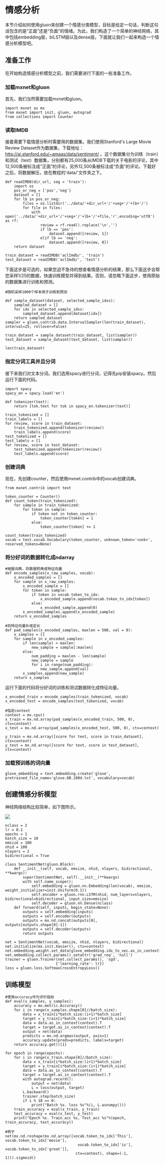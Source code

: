 # 情感分析

本节介绍如何使用gluon来创建一个情感分类模型，目标是给定一句话，判断这句话包含的是“正面”还是“负面”的情绪。为此，我们构造了一个简单的神经网络，其中包括embedding层，biLSTM层以及dense层。下面就让我们一起来构造一个情感分析模型吧。


## 准备工作

在开始构造情感分析模型之前，我们需要进行下面的一些准备工作。

### 加载mxnet和gluon

首先，我们当然需要加载mxnet和gluon。

```{.python .input  n=49}
import mxnet as mx
from mxnet import init, gluon, autograd
from collections import Counter
```

### 读取IMDB

接着需要下载情感分析时需要用的数据集。我们使用Stanford's Large Movie Review Dataset作为数据集，下载地址：http://ai.stanford.edu/~amaas/data/sentiment/ 。这个数据集分为训练（train）和测试（test）数据集，分别都有25,000条从IMDB下载的关于电影的评论，其中12,500条被标注成“正面”的评论，另外12,500条被标注成“负面”的评论。下载好之后，将数据解压，放在教程的'data/'文件夹之下。

```{.python .input  n=2}
def readIMDB(dir_url, seg = 'train'):
    import os
    pos_or_neg = ['pos','neg']
    dataset = []
    for lb in pos_or_neg:
        files = os.listdir('../data/'+dir_url+'/'+seg+'/'+lb+'/')
        for file in files:
            with open('../data/'+dir_url+'/'+seg+'/'+lb+'/'+file,'r',encoding='utf8') as rf:
                review = rf.read().replace('\n','')
                if lb == 'pos':
                    dataset.append([review, 1])
                elif lb == 'neg':
                    dataset.append([review, 0])
    return dataset

train_dataset = readIMDB('aclImdb/', 'train')
test_dataset = readIMDB('aclImdb/', 'test')
```

下面这步是可选的，如果您迫不急待的想查看情感分析的结果，那么下面这步会帮您采样1/25的数据，快速训练模型并得到结果。否则，请忽略下面这步，使用原始的数据集进行训练和预测。

```{.python .input  n=3}
#随机采样1000个样本用于训练和预测

def sample_dataset(dataset, selected_sample_idxs):
    sampled_dataset = []
    for idx in selected_sample_idxs:
        sampled_dataset.append(dataset[idx])
    return sampled_dataset
sampler = gluon.contrib.data.IntervalSampler(len(train_dataset), interval=25, rollover=False)

train_dataset = sample_dataset(train_dataset, list(sampler))
test_dataset = sample_dataset(test_dataset, list(sampler))
```

```{.python .input}
len(train_dataset)
```

### 指定分词工具并且分词

接下来我们对文本分词。我们选用spacy进行分词，记得先pip安装spacy。然后运行下面的代码。

```{.python .input  n=4}
import spacy
spacy_en = spacy.load('en')

def tokenizer(text):
    return [tok.text for tok in spacy_en.tokenizer(text)]
```

```{.python .input  n=5}
train_tokenized = []
train_labels = []
for review, score in train_dataset:
    train_tokenized.append(tokenizer(review))
    train_labels.append(score)
test_tokenized = []
test_labels = []
for review, score in test_dataset:
    test_tokenized.append(tokenizer(review))
    test_labels.append(score)
```

### 创建词典

现在，先创建counter，然后使用mxnet.contrib中的vocab创建词典。

```{.python .input  n=6}
from mxnet.contrib import text

token_counter = Counter()
def count_token(train_tokenized):
    for sample in train_tokenized:
        for token in sample:
            if token not in token_counter:
                token_counter[token] = 1
            else:
                token_counter[token] += 1

count_token(train_tokenized)
vocab = text.vocab.Vocabulary(token_counter, unknown_token='<unk>', reserved_tokens=None)
```

### 将分好词的数据转化成ndarray

```{.python .input  n=7}
#根据词典，将数据转换成特征向量
def encode_samples(x_raw_samples, vocab):
    x_encoded_samples = []
    for sample in x_raw_samples:
        x_encoded_sample = []
        for token in sample:
            if token in vocab.token_to_idx:
                x_encoded_sample.append(vocab.token_to_idx[token])
            else:
                x_encoded_sample.append(0)
        x_encoded_samples.append(x_encoded_sample)            
    return x_encoded_samples

#将特征向量补成定长
def pad_samples(x_encoded_samples, maxlen = 500, val = 0):
    x_samples = []
    for sample in x_encoded_samples:
        if len(sample) > maxlen:
            new_sample = sample[:maxlen]
        else:
            num_padding = maxlen - len(sample)
            new_sample = sample
            for i in range(num_padding):
                new_sample.append(val)
        x_samples.append(new_sample)
    return x_samples
```

运行下面的代码将分好词的训练和测试数据转化成特征向量。

```{.python .input  n=8}
x_encoded_train = encode_samples(train_tokenized, vocab)
x_encoded_test = encode_samples(test_tokenized, vocab)
```

```{.python .input  n=9}
#指定context
context = mx.cpu()
x_train = mx.nd.array(pad_samples(x_encoded_train, 500, 0), ctx=context)
x_test = mx.nd.array(pad_samples(x_encoded_test, 500, 0), ctx=context)
```

```{.python .input  n=10}
y_train = mx.nd.array([score for text, score in train_dataset], ctx=context)
y_test = mx.nd.array([score for text, score in test_dataset], ctx=context)
```

### 加载预训练的词向量

```{.python .input  n=11}
glove_embedding = text.embedding.create('glove', pretrained_file_name='glove.6B.100d.txt', vocabulary=vocab)
```

## 创建情感分析模型

神经网络结构比较简单，如下图所示。

<img src="../img/samodel-v3.png">

```{.python .input  n=83}
nclass = 2
lr = 0.1
epochs = 1
batch_size = 10
emsize = 100
nhid = 100
nlayers = 2
bidirectional = True

class SentimentNet(gluon.Block):
    def __init__(self, vocab, emsize, nhid, nlayers, bidirectional, **kwargs):
        super(SentimentNet, self).__init__(**kwargs)
        with self.name_scope():
            self.embedding = gluon.nn.Embedding(len(vocab), emsize, weight_initializer=init.Uniform(0.1))
            self.encoder = gluon.rnn.LSTM(nhid, num_layers=nlayers, bidirectional=bidirectional, input_size=emsize)
            self.decoder = gluon.nn.Dense(nclass)
    def forward(self, inputs, begin_state=None):
        outputs = self.embedding(inputs)
        outputs = self.encoder(outputs)
        outputs = mx.nd.concat(outputs[0], outputs[outputs.shape[0]-1])
        outputs = self.decoder(outputs)
        return outputs
    
net = SentimentNet(vocab, emsize, nhid, nlayers, bidirectional)
net.initialize(mx.init.Xavier(), ctx=context)
net.embedding.weight.set_data(glove_embedding.idx_to_vec.as_in_context(context))
net.embedding.collect_params().setattr('grad_req', 'null')
trainer = gluon.Trainer(net.collect_params(), 'sgd',
                       {'learning_rate': lr})
loss = gluon.loss.SoftmaxCrossEntropyLoss()
```

## 训练模型

```{.python .input  n=86}
#使用accuracy作为评价指标
def eval(x_samples, y_samples):
    accuracy = mx.metric.Accuracy()
    for i in range(x_samples.shape[0]//batch_size):
        data = x_train[i*batch_size:(i+1)*batch_size]
        target = y_train[i*batch_size:(i+1)*batch_size]
        data = data.as_in_context(context).T
        target = target.as_in_context(context).T
        output = net(data)
        predicts = mx.nd.argmax(output, axis=1)
        accuracy.update(preds=predicts, labels=target)
    return accuracy.get()[1]
```

```{.python .input  n=87}
for epoch in range(epochs):
    for i in range(x_train.shape[0]//batch_size):
        data = x_train[i*batch_size:(i+1)*batch_size]
        target = y_train[i*batch_size:(i+1)*batch_size]
        data = data.as_in_context(context).T
        target = target.as_in_context(context).T
        with autograd.record():
            output = net(data)
            L = loss(output, target)
        L.backward()
        trainer.step(batch_size)
        if i % 10 == 0:
            print("Batch %s. loss %s"%(i, L.asnumpy()))
    train_accuracy = eval(x_train, y_train)
    test_accuracy = eval(x_test, y_test)
    print("Epoch %s. Train_acc %s, Test_acc %s"%(epoch, train_accuracy, test_accuracy))
```

```{.python .input  n=89}
#例子
net(mx.nd.reshape(mx.nd.array([vocab.token_to_idx['This'], vocab.token_to_idx['movie'], 
                                 vocab.token_to_idx['is'], vocab.token_to_idx['great']], 
                                ctx=context), shape=(-1, 1))).sigmoid()
```

